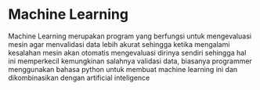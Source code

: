 # Machine Learning
Machine Learning merupakan program yang berfungsi untuk mengevaluasi mesin agar menvalidasi data lebih akurat 
sehingga ketika mengalami kesalahan mesin akan otomatis mengevaluasi dirinya sendiri sehingga hal ini memperkecil kemungkinan salahnya
validasi data, biasanya programmer menggunakan bahasa python untuk membuat machine learning ini dan dikombinasikan
dengan artificial inteligence


